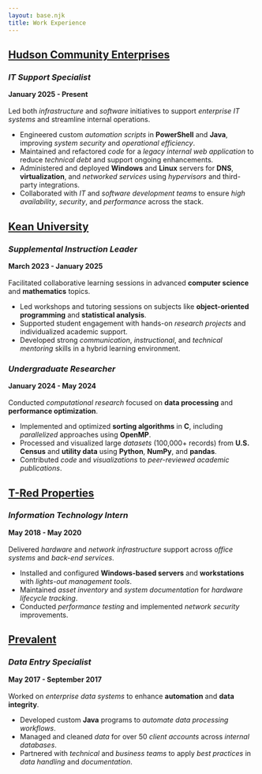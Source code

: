 ```yaml
---
layout: base.njk
title: Work Experience
---
```


## <ins>Hudson Community Enterprises<ins>
### *IT Support Specialist*
**January 2025 - Present**<br><br>
Led both *infrastructure* and *software* initiatives to support *enterprise IT systems* and streamline internal operations.  
- Engineered custom *automation scripts* in **PowerShell** and **Java**, improving *system security* and *operational efficiency*.  
- Maintained and refactored *code* for a *legacy internal web application* to reduce *technical debt* and support ongoing enhancements.  
- Administered and deployed **Windows** and **Linux** servers for **DNS**, **virtualization**, and *networked services* using *hypervisors* and third-party integrations.  
- Collaborated with *IT* and *software development teams* to ensure *high availability*, *security*, and *performance* across the stack.

## <ins>Kean University<ins>
### *Supplemental Instruction Leader*
**March 2023 - January 2025**<br><br>
Facilitated collaborative learning sessions in advanced **computer science** and **mathematics** topics.  
- Led workshops and tutoring sessions on subjects like **object-oriented programming** and **statistical analysis**.  
- Supported student engagement with hands-on *research projects* and individualized academic support.  
- Developed strong *communication*, *instructional*, and *technical mentoring* skills in a hybrid learning environment.

### *Undergraduate Researcher*
**January 2024 - May 2024**<br><br>
Conducted *computational research* focused on **data processing** and **performance optimization**.  
- Implemented and optimized **sorting algorithms** in **C**, including *parallelized* approaches using **OpenMP**.  
- Processed and visualized large *datasets* (100,000+ records) from **U.S. Census** and **utility data** using **Python**, **NumPy**, and **pandas**.  
- Contributed *code* and *visualizations* to *peer-reviewed academic publications*.

## <ins>T-Red Properties<ins>
### *Information Technology Intern*
**May 2018 - May 2020**<br><br>
Delivered *hardware* and *network infrastructure* support across *office systems* and *back-end services*.  
- Installed and configured **Windows-based servers** and **workstations** with *lights-out management tools*.  
- Maintained *asset inventory* and *system documentation* for *hardware lifecycle tracking*.  
- Conducted *performance testing* and implemented *network security* improvements.

## <ins>Prevalent<ins>
### *Data Entry Specialist*
**May 2017 - September 2017**<br><br>
Worked on *enterprise data systems* to enhance **automation** and **data integrity**.  
- Developed custom **Java** programs to *automate data processing workflows*.  
- Managed and cleaned *data* for over 50 *client accounts* across *internal databases*.  
- Partnered with *technical* and *business teams* to apply *best practices* in *data handling* and *documentation*.
